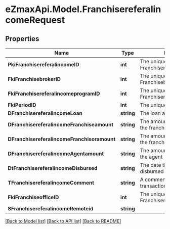 
# eZmaxApi.Model.FranchisereferalincomeRequest

## Properties

Name | Type | Description | Notes
------------ | ------------- | ------------- | -------------
**PkiFranchisereferalincomeID** | **int** | The unique ID of the Franchisereferalincome | [optional] 
**FkiFranchisebrokerID** | **int** | The unique ID of the Franchisebroker | 
**FkiFranchisereferalincomeprogramID** | **int** | The unique ID of the Franchisereferalincomeprogram | 
**FkiPeriodID** | **int** | The unique ID of the Period | 
**DFranchisereferalincomeLoan** | **string** | The loan amount | 
**DFranchisereferalincomeFranchiseamount** | **string** | The amount that will be given to the franchise | 
**DFranchisereferalincomeFranchisoramount** | **string** | The amount that will be kept by the franchisor | 
**DFranchisereferalincomeAgentamount** | **string** | The amount that will be given to the agent | 
**DtFranchisereferalincomeDisbursed** | **string** | The date the amounts were disbursed | 
**TFranchisereferalincomeComment** | **string** | A comment about the transaction | 
**FkiFranchiseofficeID** | **int** | The unique ID of the Franchisereoffice | 
**SFranchisereferalincomeRemoteid** | **string** |  | 

[[Back to Model list]](../README.md#documentation-for-models)
[[Back to API list]](../README.md#documentation-for-api-endpoints)
[[Back to README]](../README.md)

